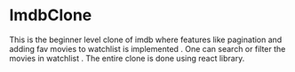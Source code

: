 # ImdbClone
This is the beginner level clone of imdb where features like pagination and adding fav movies to watchlist is implemented .
One can search or filter the movies in watchlist .
The entire clone is done using react library.
